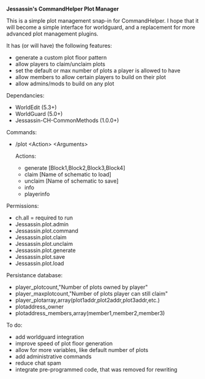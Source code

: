 **Jessassin's CommandHelper Plot Manager**

This is a simple plot management snap-in for CommandHelper. I hope that it will become a simple interface for worldguard, and a replacement for more advanced plot management plugins.

It has (or will have) the following features:
* generate a custom plot floor pattern
* allow players to claim/unclaim plots
* set the default or max number of plots a player is allowed to have
* allow members to allow certain players to build on their plot
* allow admins/mods to build on any plot

Dependancies:
* WorldEdit (5.3+)
* WorldGuard (5.0+)
* Jessassin-CH-CommonMethods (1.0.0+)

Commands:
* /plot \<Action\> \<Arguments\>

	Actions:
	* generate \[Block1,Block2,Block3,Block4\]
	* claim \[Name of schematic to load\]
	* unclaim \[Name of schematic to save\]
	* info
	* playerinfo

Permissions:
* ch.all = required to run
* Jessassin.plot.admin
* Jessassin.plot.command
* Jessassin.plot.claim
* Jessassin.plot.unclaim
* Jessassin.plot.generate
* Jessassin.plot.save
* Jessassin.plot.load

Persistance database:
* player_plotcount,"Number of plots owned by player"
* player_maxplotcount,"Number of plots player can still claim"
* player_plotarray,array(plot1addr,plot2addr,plot3addr,etc.)
* plotaddress_owner
* plotaddress_members,array(member1,member2,member3)

To do:
* add worldguard integration
* improve speed of plot floor generation
* allow for more variables, like default number of plots
* add administrative commands
* reduce chat spam
* integrate pre-programmed code, that was removed for rewriting


